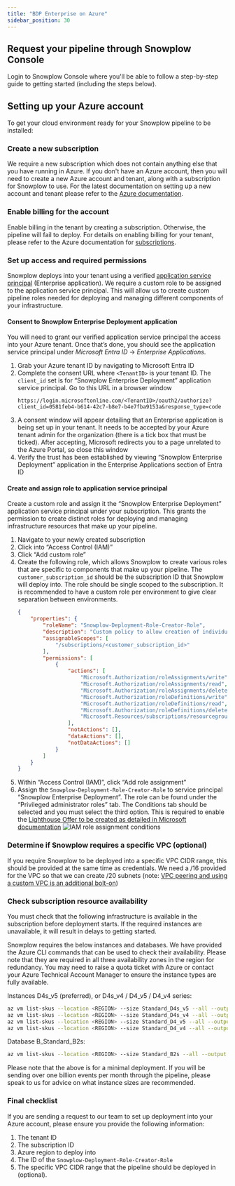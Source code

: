```yaml
---
title: "BDP Enterprise on Azure"
sidebar_position: 30
---
```


## Request your pipeline through Snowplow Console

Login to Snowplow Console where you'll be able to follow a step-by-step guide to getting started (including the steps below).

## Setting up your Azure account

To get your cloud environment ready for your Snowplow pipeline to be installed:

### Create a new subscription

We require a new subscription which does not contain anything else that you have running in Azure.  If you don't have an Azure account, then you will need to create a new Azure account and tenant, along with a subscription for Snowplow to use. For the latest documentation on setting up a new account and tenant please refer to the [Azure documentation](https://azure.microsoft.com/).

### Enable billing for the account

Enable billing in the tenant by creating a subscription. Otherwise, the pipeline will fail to deploy. For details on enabling billing for your tenant, please refer to the Azure documentation for [subscriptions](https://learn.microsoft.com/en-us/azure/cost-management-billing/manage/create-subscription).

### Set up access and required permissions

Snowplow deploys into your tenant using a verified [application service principal](https://learn.microsoft.com/en-us/entra/identity-platform/app-objects-and-service-principals?tabs=browser#service-principal-object) (Enterprise application). We require a custom role to be assigned to the application service principal. This will allow us to create custom pipeline roles needed for deploying and managing different components of your infrastructure.

#### Consent to Snowplow Enterprise Deployment application

You will need to grant our verified application service principal the access into your Azure tenant. Once that’s done, you should see the application service principal under _Microsoft Entra ID_ → _Enterprise Applications_.

1. Grab your Azure tenant ID by navigating to Microsoft Entra ID
2. Complete the consent URL where `<TenantID>` is your tenant ID. The `client_id` set is for “Snowplow Enterprise Deployment” application service principal. Go to this URL in a browser window
    ```
    https://login.microsoftonline.com/<TenantID>/oauth2/authorize?client_id=0581feb4-b614-42c7-b8e7-b4e7fba9153a&response_type=code
    ```
3. A consent window will appear detailing that an Enterprise application is being set up in your tenant. It needs to be accepted by your Azure tenant admin for the organization (there is a tick box that must be ticked). After accepting, Microsoft redirects you to a page unrelated to the Azure Portal, so close this window
4. Verify the trust has been established by viewing “Snowplow Enterprise Deployment” application in the Enterprise Applications section of Entra ID

#### Create and assign role to application service principal

Create a custom role and assign it the “Snowplow Enterprise Deployment” application service principal under your subscription. This grants the permission to create distinct roles for deploying and managing infrastructure resources that make up your pipeline.

1. Navigate to your newly created subscription
2. Click into “Access Control (IAM)”
3. Click “Add custom role”
4. Create the following role, which allows Snowplow to create various roles that are specific to components that make up your pipeline. The `customer_subscription_id` should be the subscription ID that Snowplow will deploy into. The role should be single scoped to the subscription. It is recommended to have a custom role per environment to give clear separation between environments.
    ```json
    {
        "properties": {
            "roleName": "Snowplow-Deployment-Role-Creator-Role",
            "description": "Custom policy to allow creation of individual Azure stack related roles",
            "assignableScopes": [
                "/subscriptions/<customer_subscription_id>"
            ],
            "permissions": [
                {
                    "actions": [
                        "Microsoft.Authorization/roleAssignments/write",
                        "Microsoft.Authorization/roleAssignments/read",
                        "Microsoft.Authorization/roleAssignments/delete",
                        "Microsoft.Authorization/roleDefinitions/write",
                        "Microsoft.Authorization/roleDefinitions/read",
                        "Microsoft.Authorization/roleDefinitions/delete",
                        "Microsoft.Resources/subscriptions/resourcegroups/read"
                    ],
                    "notActions": [],
                    "dataActions": [],
                    "notDataActions": []
                }
            ]
        }
    }
    ```
5. Within “Access Control (IAM)”, click “Add role assignment”
6. Assign the `Snowplow-Deployment-Role-Creator-Role` to service principal “Snowplow Enterprise Deployment”. The role can be found under the “Privileged administrator roles” tab. The Conditions tab should be selected and you must select the third option. This is required to enable the [Lighthouse Offer to be created as detailed in Microsoft documentation](https://learn.microsoft.com/en-us/azure/lighthouse/how-to/deploy-policy-remediation#create-a-user-who-can-assign-roles-to-a-managed-identity-in-the-customer-tenant:~:text=To%20allow%20a,Administrator%20or%20Owner)
![IAM role assignment conditions](./images/azure_role_assignment_conditions.png)

### Determine if Snowplow requires a specific VPC (optional)

If you require Snowplow to be deployed into a specific VPC CIDR range, this
should be provided at the same time as credentials. We need a /16 provided
for the VPC so that we can create /20 subnets (note: [VPC peering and using a custom VPC is an additional bolt-on](https://snowplow.io/snowplow-behavioral-data-platform-product-description/#h-vpc-peering-aws-gcp))

### Check subscription resource availability

You must check that the following infrastructure is available in the subscription
before deployment starts. If the required instances are unavailable, it will
result in delays to getting started.

Snowplow requires the below instances and databases. We have provided the Azure
CLI commands that can be used to check their availability. Please note that they
are required in all three availability zones in the region for redundancy. You
may need to raise a quota ticket with Azure or contact your Azure Technical
Account Manager to ensure the instance types are fully available.

Instances D4s_v5 (preferred), or D4s_v4 / D4_v5 / D4_v4 series:

```bash
az vm list-skus --location <REGION> --size Standard_D4s_v5 --all --output table
az vm list-skus --location <REGION> --size Standard_D4s_v4 --all --output table
az vm list-skus --location <REGION> --size Standard_D4_v5 --all --output table
az vm list-skus --location <REGION> --size Standard_D4_v4 --all --output table
```

Database B_Standard_B2s:

```bash
az vm list-skus --location <REGION> --size Standard_B2s --all --output table
```

Please note that the above is for a minimal deployment. If you will be sending
over one billion events per month through the pipeline, please speak to us for
advice on what instance sizes are recommended.

### Final checklist

If you are sending a request to our team to set up deployment into your Azure
account, please ensure you provide the following information:

1. The tenant ID
2. The subscription ID
3. Azure region to deploy into
4. The ID of the `Snowplow-Deployment-Role-Creator-Role`
5. The specific VPC CIDR range that the pipeline should be deployed in (optional).
